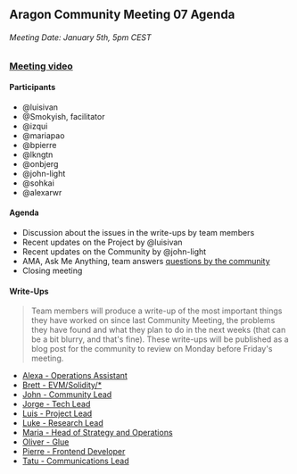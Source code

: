 ## Aragon Community Meeting 07 Agenda

###### Meeting Date: January 5th, 5pm CEST
### [Meeting video](https://www.youtube.com/c/AragonProject)

#### Participants
- @luisivan
- @Smokyish, facilitator
- @izqui
- @mariapao
- @bpierre
- @lkngtn
- @onbjerg
- @john-light
- @sohkai
- @alexarwr

#### Agenda
- Discussion about the issues in the write-ups by team members
- Recent updates on the Project by @luisivan
- Recent updates on the Community by @john-light
- AMA, Ask Me Anything, team answers [questions by the community](https://www.reddit.com/r/aragonproject/comments/7g3043/aragon_community_meeting_07_ama_thread/)
- Closing meeting

#### Write-Ups
> Team members will produce a write-up of the most important things they have worked on since last Community Meeting, the problems they have found and what they plan to do in the next weeks (that can be a bit blurry, and that's fine). These write-ups will be published as a blog post for the community to review on Monday before Friday's meeting.

- [Alexa - Operations Assistant](../community/write-ups/cm07/alexa.md)
- [Brett - EVM/Solidity/\*](../community/write-ups/cm07/brett/)
- [John - Community Lead](../community/write-ups/cm07/light-cm07/)
- [Jorge - Tech Lead](../community/write-ups/cm07/jorge/)
- [Luis - Project Lead](../community/write-ups/cm07/luis/)
- [Luke - Research Lead](../community/write-ups/cm07/luke/)
- [Maria - Head of Strategy and Operations](../community/write-ups/cm07/maria/)
- [Oliver - Glue](../community/write-ups/cm07/oliver/)
- [Pierre - Frontend Developer](../community/write-ups/cm07/pierre/)
- [Tatu - Communications Lead](../community/write-ups/cm07/tatu.md)
